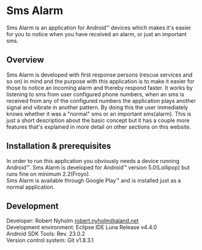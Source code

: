 Sms Alarm
=========

Sms Alarm is an application for Android&trade; devices which makes it's easier for you to notice when you have received an alarm, or just an important sms.

Overview
--------
Sms Alarm is developed with first response persons (rescue services and so on) in mind and the purpose with this application is to make it easier for those to notice an incoming alarm and thereby respond faster. 
It works by listening to sms from user configured phone numbers, when an sms is received from any of the configured numbers the application plays another signal and vibrate in another pattern. By doing this the user immediately knows whether it was a "normal" sms or an important sms(alarm). This is just a short description about the basic concept but it has a couple more features that's explained in more detail on other sections on this website.

Installation & prerequisites
----------------------------
In order to run this application you obviously needs a device running Android&trade;. Sms Alarm is developed for Android&trade; version 5.0(Lollipop) but runs fine on minimum 2.2(Froyo).<br />
Sms Alarm is available through Google Play&trade; and is installed just as a normal application.

Development
-----------
Developer: Robert Nyholm <robert.nyholm@aland.net><br />
Development environment: Eclipse IDE Luna Release v4.4.0<br />
Android SDK Tools: Rev. 23.0.2<br />
Version control system: Git v1.8.3.1<br />